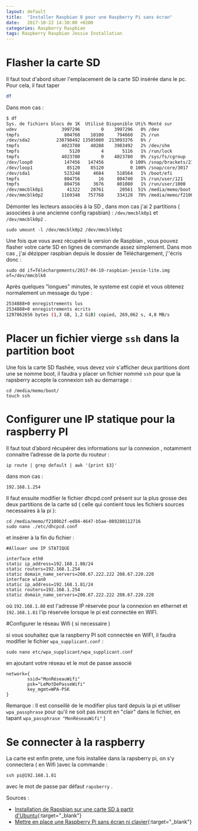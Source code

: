 ```yaml
---
layout: default
title:  "Installer Raspbian 8 pour une Raspberry Pi sans écran"
date:   2017-10-22 14:30:00 +0200
categories: Raspberry Raspbian
tags: Raspberry Raspbian Jessie Installation 
---
```



# Flasher la carte SD 


Il faut tout d'abord situer l'emplacement de la carte SD insérée dans le pc.
Pour cela, il faut taper 

```BASH 
df

```
Dans mon cas :
```BASH
$ df
Sys. de fichiers blocs de 1K  Utilisé Disponible Uti% Monté sur
udev                 3997296        0    3997296   0% /dev
tmpfs                 804760    10100     794660   2% /run
/dev/sda2          238798492 13505080  213093376   6% /
tmpfs                4023780    40288    3983492   2% /dev/shm
tmpfs                   5120        4       5116   1% /run/lock
tmpfs                4023780        0    4023780   0% /sys/fs/cgroup
/dev/loop0            147456   147456          0 100% /snap/brackets/21
/dev/loop1             85120    85120          0 100% /snap/core/3017
/dev/sda1             523248     4684     518564   1% /boot/efi
tmpfs                 804756       16     804740   1% /run/user/121
tmpfs                 804756     3676     801080   1% /run/user/1000
/dev/mmcblk0p1         41322    20761      20561  51% /media/memo/boot
/dev/mmcblk0p2       1169348   757768     334128  70% /media/memo/f2100b2e-fd82-4647-b5ae-089280112716

```

Démonter les lecteurs associés à la SD , dans mon cas j'ai 2 partitions (  associées à une ancienne config rapsbian) : `/dev/mmcblk0p1` et `/dev/mmcblk0p2` .

```SHELL
sudo umount -l /dev/mmcblk0p2 /dev/mmcblk0p1
```

Une fois que vous avez récupéré la version de Raspbian , vous pouvez flasher votre carte SD en lignes de commande assez simplement. Dans mon cas , j'ai dézipper raspbian  depuis le dossier de Téléchargement, j''écris donc : 

```SHELL
sudo dd if=Téléchargements/2017-04-10-raspbian-jessie-lite.img of=/dev/mmcblk0
```


Après quelques "longues" minutes, le systeme est copié  et vous obtenez normalement  un message du type :

```BASH
2534888+0 enregistrements lus
2534888+0 enregistrements écrits
1297862656 bytes (1,3 GB, 1,2 GiB) copied, 269,062 s, 4,8 MB/s

```

# Placer un fichier vierge `ssh` dans la partition boot

Une fois la carte SD flashée, vous devez voir s'afficher deux partitions dont une se nomme boot, il faudra y placer un fichier nommé `ssh` pour que la rapsberry accepte la connexion ssh au demarrage :

```
cd /media/memo/boot/
touch ssh
```


# Configurer une IP statique pour la raspberry PI

Il faut tout d’abord récupérer des informations sur la connexion , notamment connaitre l’adresse de la porte du routeur :

```
ip route | grep default | awk '{print $3}'
```

dans mon cas : 

``` BASH
192.168.1.254
```

Il faut ensuite modifier le fichier dhcpd.conf présent sur la plus grosse des deux partitions de la carte sd ( celle qui contient tous les fichiers sources necessaires à la pi ):


```SHELL
cd /media/memo/f2100b2f-ed84-4647-b5ae-089280112716
sudo nano ./etc/dhcpcd.conf
```
et insérer à la fin du fichier : 

```
#Allouer une IP STATIQUE

interface eth0
static ip_address=192.168.1.80/24
static routers=192.168.1.254
static domain_name_servers=208.67.222.222 208.67.220.220
interface wlan0
static ip_address=192.168.1.81/24
static routers=192.168.1.254
static domain_name_servers=208.67.222.222 208.67.220.220
```


où `192.168.1.80` est l'adresse IP réservée pour la connexion en ethernet et `192.168.1.81` l'ip réservée lorsque le pi est connectée en WIFI.


#Configurer le réseau Wifi ( si necessaire )

si vous souhaitez que la raspberry PI soit connectée en WIFI, il faudra modifier le fichier `wpa_supplicant.conf` :

```SHELL
sudo nano etc/wpa_supplicant/wpa_supplicant.conf
```

en ajoutant votre réseau et le mot de passe associé 



```SHELL
network={
        ssid="MonRéseauWifi"
        psk="LeMotDePasseWifi"
        key_mgmt=WPA-PSK
}
```

Remarque : Il est conseillé de le modifier plus tard depuis la pi et utiliser `wpa_passphrase` pour qu'il ne soit pas inscrit en "clair" dans le fichier, en tapant `wpa_passphrase "MonRéseauWifi"` )

# Se connecter à la raspberry
La carte est enfin prete, une fois installée dans la rapsberry pi, on s'y connectera ( en Wifi )avec la commande :

```
ssh pi@192.168.1.81
```
avec le mot de passe par défaut `rapsberry` .



Sources :

* [Installation de Rapsbian sur une carte SD à partir d'Ubuntu](https://www.generation-linux.fr/index.php?post/2013/01/29/Installation-de-Rapsbian-sur-une-carte-SD-%C3%A0-partir-d-Ubuntu){:target="_blank"}
* [Mettre en place une Raspberry Pi sans écran ni clavier](https://raspbian-france.fr/raspberry-pi-sans-ecran-sans-clavier/){:target="_blank"}
